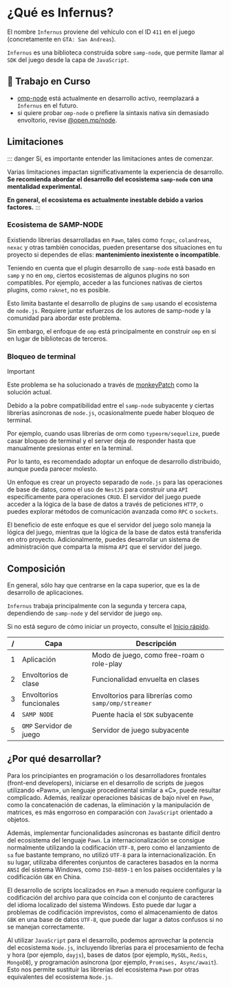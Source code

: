 # ¿Qué es Infernus?

El nombre `Infernus` proviene del vehículo con el ID `411` en el juego (concretamente en `GTA: San Andreas`).

`Infernus` es una biblioteca construida sobre `samp-node`, que permite llamar al `SDK` del juego desde la capa de `JavaScript`.

## 🚧 Trabajo en Curso

- [omp-node](https://github.com/omp-node) está actualmente en desarrollo activo, reemplazará a `Infernus` en el futuro.
- si quiere probar `omp-node` o prefiere la sintaxis nativa sin demasiado envoltorio, revise [@open.mp/node](https://github.com/omp-node/node).

## Limitaciones

::: danger
Sí, es importante entender las limitaciones antes de comenzar.

Varias limitaciones impactan significativamente la experiencia de desarrollo. **Se recomienda abordar el desarrollo del ecosistema `samp-node` con una mentalidad experimental.**

**En general, el ecosistema es actualmente inestable debido a varios factores.**
:::

### Ecosistema de SAMP-NODE

Existiendo librerías desarrolladas en `Pawn`, tales como `fcnpc`, `colandreas`, `nexac` y otras también conocidas, pueden presentarse dos situaciones en tu proyecto si dependes de ellas: **mantenimiento inexistente o incompatible**.

Teniendo en cuenta que el plugin desarrollo de `samp-node` está basado en `samp` y no en `omp`, ciertos ecosistemas de algunos plugins no son compatibles. Por ejemplo, acceder a las funciones nativas de ciertos plugins, como `raknet`, no es posible.

Esto limita bastante el desarrollo de plugins de `samp` usando el ecosistema de `node.js`. Requiere juntar esfuerzos de los autores de samp-node y la comunidad para abordar este problema.

Sin embargo, el enfoque de `omp` está principalmente en construir `omp` en sí en lugar de bibliotecas de terceros.

### Bloqueo de terminal

> [!IMPORTANT]
> Este problema se ha solucionado a través de [monkeyPatch](https://github.com/dockfries/infernus-starter/commit/b69583a607ce398131ba795007fe97af39104469) como la solución actual.

Debido a la pobre compatibilidad entre el `samp-node` subyacente y ciertas librerías asíncronas de `node.js`, ocasionalmente puede haber bloqueo de terminal.

Por ejemplo, cuando usas librerías de orm como `typeorm/sequelize`, puede casar bloqueo de terminal y el server deja de responder hasta que manualmente presionas enter en la terminal.

Por lo tanto, es recomendado adoptar un enfoque de desarrollo distribuido, aunque pueda parecer molesto.

Un enfoque es crear un proyecto separado de `node.js` para las operaciones de base de datos, como el uso de `NestJS` para construir una `API` específicamente para operaciones `CRUD`. El servidor del juego puede acceder a la lógica de la base de datos a través de peticiones `HTTP`, o puedes explorar métodos de comunicación avanzada como `RPC` o `sockets`.

El beneficio de este enfoque es que el servidor del juego solo maneja la lógica del juego, mientras que la lógica de la base de datos está transferida en otro proyecto. Adicionalmente, puedes desarrollar un sistema de administración que comparta la misma `API` que el servidor del juego.

## Composición

En general, sólo hay que centrarse en la capa superior, que es la de desarrollo de aplicaciones.

`Infernus` trabaja principalmente con la segunda y tercera capa, dependiendo de `samp-node` y del servidor de juego `omp`.

Si no está seguro de cómo iniciar un proyecto, consulte el [Inicio rápido](./quick-start).

| /   | Capa                    | Descripción                                         |
| --- | ----------------------- | --------------------------------------------------- |
| 1   | Aplicación              | Modo de juego, como free-roam o role-play           |
| 2   | Envoltorios de clase    | Funcionalidad envuelta en clases                    |
| 3   | Envoltorios funcionales | Envoltorios para librerías como `samp/omp/streamer` |
| 4   | `SAMP NODE`             | Puente hacia el `SDK` subyacente                    |
| 5   | `OMP` Servidor de juego | Servidor de juego subyacente                        |

## ¿Por qué desarrollar?

Para los principiantes en programación o los desarrolladores frontales (front-end developers), iniciarse en el desarrollo de scripts de juegos utilizando «Pawn», un lenguaje procedimental similar a «C», puede resultar complicado. Además, realizar operaciones básicas de bajo nivel en `Pawn`, como la concatenación de cadenas, la eliminación y la manipulación de matrices, es más engorroso en comparación con `JavaScript` orientado a objetos.

Además, implementar funcionalidades asíncronas es bastante difícil dentro del ecosistema del lenguaje `Pawn`. La internacionalización se consigue normalmente utilizando la codificación `UTF-8`, pero como el lanzamiento de `sa` fue bastante temprano, no utilizó `UTF-8` para la internacionalización. En su lugar, utilizaba diferentes conjuntos de caracteres basados en la norma `ANSI` del sistema Windows, como `ISO-8859-1` en los países occidentales y la codificación `GBK` en China.

El desarrollo de scripts localizados en `Pawn` a menudo requiere configurar la codificación del archivo para que coincida con el conjunto de caracteres del idioma localizado del sistema Windows. Esto puede dar lugar a problemas de codificación imprevistos, como el almacenamiento de datos `GBK` en una base de datos `UTF-8`, que puede dar lugar a datos confusos si no se manejan correctamente.

Al utilizar `JavaScript` para el desarrollo, podemos aprovechar la potencia del ecosistema `Node.js`, incluyendo librerías para el procesamiento de fecha y hora (por ejemplo, `dayjs`), bases de datos (por ejemplo, `MySQL`, `Redis`, `MongoDB`), y programación asíncrona (por ejemplo, `Promises, Async/await`). Esto nos permite sustituir las librerías del ecosistema `Pawn` por otras equivalentes del ecosistema `Node.js`.
